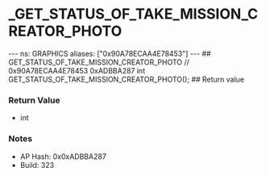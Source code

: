 # _GET_STATUS_OF_TAKE_MISSION_CREATOR_PHOTO

--- ns: GRAPHICS aliases: ["0x90A78ECAA4E78453"] --- ## GET_STATUS_OF_TAKE_MISSION_CREATOR_PHOTO  // 0x90A78ECAA4E78453 0xADBBA287 int GET_STATUS_OF_TAKE_MISSION_CREATOR_PHOTO();  ## Return value

### Return Value
* int

### Notes
* AP Hash: 0x0xADBBA287
* Build: 323

